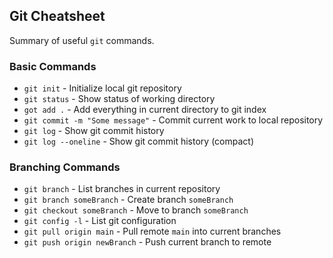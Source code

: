 ## Git Cheatsheet
Summary of useful `git` commands.
### Basic Commands
* `git init` - Initialize local git repository
* `git status` - Show status of working directory
* `got add .` - Add everything in current directory to git index
* `git commit -m "Some message"` - Commit current work to local repository
* `git log` - Show git commit history
* `git log --oneline` - Show git commit history (compact)

### Branching Commands
* `git branch` - List branches in current repository
* `git branch someBranch` - Create branch `someBranch`
* `git checkout someBranch` - Move to branch `someBranch`
* `git config -l` - List git configuration
* `git pull origin main` - Pull remote `main` into current branches
* `git push origin newBranch` - Push current branch to remote
